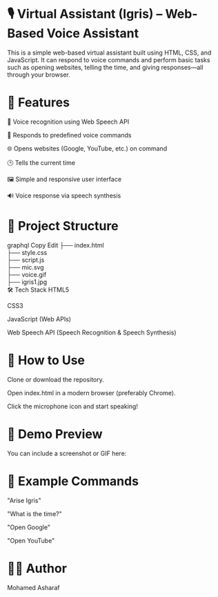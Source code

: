# 🎙️ Virtual Assistant (Igris) – Web-Based Voice Assistant
This is a simple web-based virtual assistant built using HTML, CSS, and JavaScript. It can respond to voice commands and perform basic tasks such as opening websites, telling the time, and giving responses—all through your browser.

# 🚀 Features
🎤 Voice recognition using Web Speech API

🧠 Responds to predefined voice commands

🌐 Opens websites (Google, YouTube, etc.) on command

🕒 Tells the current time

🖼️ Simple and responsive user interface

🔊 Voice response via speech synthesis

# 📁 Project Structure
graphql
Copy
Edit
├── index.html        
├── style.css         
├── script.js         
├── mic.svg           
├── voice.gif         
├── igris1.jpg       
🛠️ Tech Stack
HTML5

CSS3

JavaScript (Web APIs)

Web Speech API (Speech Recognition & Speech Synthesis)

# 🎯 How to Use
Clone or download the repository.

Open index.html in a modern browser (preferably Chrome).

Click the microphone icon and start speaking!

# 📸 Demo Preview
You can include a screenshot or GIF here:



# 📌 Example Commands
"Arise Igris"

"What is the time?"

"Open Google"

"Open YouTube"

# 🧑‍💻 Author
Mohamed Asharaf

